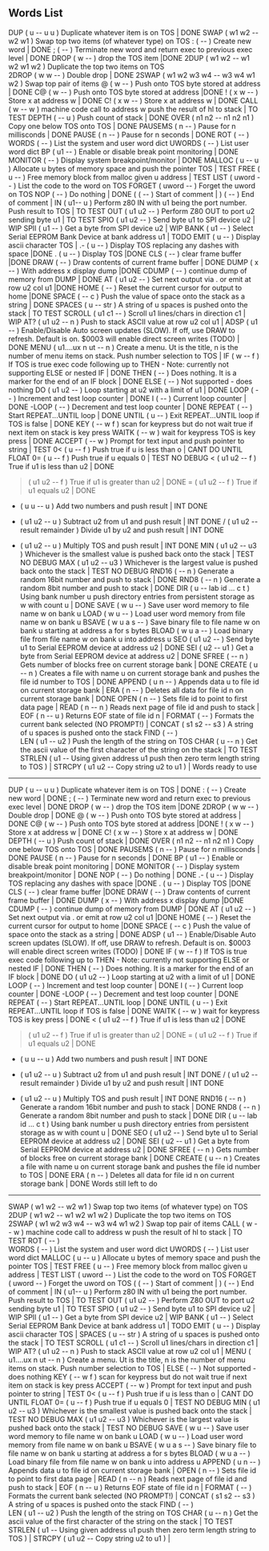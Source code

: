 Words List
------------------
 DUP ( u -- u u )     Duplicate whatever item is on TOS | DONE
SWAP ( w1 w2 -- w2 w1 )    Swap top two items (of whatever type) on TOS
: ( -- )         Create new word |  DONE
; ( -- )     Terminate new word and return exec to previous exec level | DONE
DROP ( w -- )   drop the TOS item   |DONE
2DUP ( w1 w2 -- w1 w2 w1 w2 ) Duplicate the top two items on TOS  
2DROP ( w w -- )    Double drop | DONE
2SWAP ( w1 w2 w3 w4 -- w3 w4 w1 w2 ) Swap top pair of items
 @ ( w -- ) Push onto TOS byte stored at address   | DONE
C@  ( w -- ) Push onto TOS byte stored at address   |DONE
! ( x w -- ) Store x at address w      | DONE
C!  ( x w -- ) Store x at address w  | DONE
CALL ( w -- w  ) machine code call to address w  push the result of hl to stack | TO TEST
DEPTH ( -- u ) Push count of stack | DONE
OVER ( n1 n2 -- n1 n2 n1 )  Copy one below TOS onto TOS | DONE
 PAUSEMS ( n -- )  Pause for n millisconds | DONE
 PAUSE ( n -- )  Pause for n seconds | DONE
 ROT (  -- )  
 WORDS (  -- )   List the system and user word dict
 UWORDS (  -- )   List user word dict
 BP ( u1 -- ) Enable or disable break point monitoring | DONE
 MONITOR ( -- ) Display system breakpoint/monitor | DONE
 MALLOC ( u -- u ) Allocate u bytes of memory space and push the pointer TOS  | TEST
 FREE ( u --  ) Free memory block from malloc given u address  | TEST
 LIST ( uword -- )    List the code to the word on TOS
 FORGET ( uword -- )    Forget the uword on TOS
 NOP (  --  ) Do nothing | DONE
 ( ( -- )  Start of comment |
 ) ( -- )  End of comment |
IN ( u1-- u )    Perform z80 IN with u1 being the port number. Push result to TOS | TO TEST
 OUT ( u1 u2 -- ) Perform Z80 OUT to port u2 sending byte u1 | TO TEST
 SPIO ( u1 u2 -- ) Send byte u1 to SPI device u2 |  WIP
 SPII ( u1 -- ) Get a byte from SPI device u2 |  WIP
 BANK ( u1 -- ) Select Serial EEPROM Bank Device at bank address u1 |  TODO
  EMIT ( u -- )        Display ascii character  TOS   |
 .- ( u -- )    Display TOS replacing any dashes with space   |DONE
 . ( u -- )    Display TOS   |DONE
CLS ( -- ) clear frame buffer    |DONE
DRAW ( -- ) Draw contents of current frame buffer  | DONE
DUMP ( x --  ) With address x display dump   |DONE
CDUMP ( -- ) continue dump of memory from DUMP |  DONE
 AT ( u1 u2 -- )  Set next output via . or emit at row u2 col u1 |DONE
HOME ( -- )    Reset the current cursor for output to home |DONE
 SPACE (  -- c ) Push the value of space onto the stack as a string  | DONE
 SPACES ( u -- str )  A string of u spaces is pushed onto the stack | TO TEST
 SCROLL ( u1 c1 -- ) Scroll u1 lines/chars in direction c1 | WIP
 AT? ( u1 u2 -- n )  Push to stack ASCII value at row u2 col u1 |
 ADSP ( u1 --  )  Enable/Disable Auto screen updates (SLOW). If off, use DRAW to refresh. Default is on. $0003 will enable direct screen writes (TODO) | DONE
 MENU ( u1....ux n ut -- n ) Create a menu. Ut is the title, n is the number of menu items on stack. Push number selection to TOS |
IF ( w -- f )     If TOS is true exec code following up to THEN - Note: currently not supporting ELSE or nested IF | DONE
THEN ( -- )    Does nothing. It is a marker for the end of an IF block | DONE
ELSE ( -- )   Not supported - does nothing
DO ( u1 u2 -- )   Loop starting at u2 with a limit of u1 | DONE
LOOP ( -- )     Increment and test loop counter  | DONE
 I ( -- ) Current loop counter | DONE
 -LOOP ( -- )    Decrement and test loop counter  | DONE
 REPEAT ( --  ) Start REPEAT...UNTIL loop  | DONE
 UNTIL ( u -- ) Exit REPEAT...UNTIL loop if TOS is false  | DONE
KEY ( -- w f )      scan for keypress but do not wait true if next item on stack is key press
 WAITK ( -- w )      wait for keypress TOS is key press | DONE
ACCEPT ( -- w )    Prompt for text input and push pointer to string | TEST
0< ( u -- f ) Push true if u is less than o | CANT DO UNTIL FLOAT
0= ( u -- f ) Push true if u equals 0 | TEST NO DEBUG
< ( u1 u2 -- f ) True if u1 is less than u2 | DONE
> ( u1 u2 -- f ) True if u1 is greater than u2 | DONE
= ( u1 u2 -- f ) True if u1 equals u2 | DONE
 + ( u u -- u )    Add two numbers and push result   | INT DONE
 - ( u1 u2 -- u )    Subtract u2 from u1 and push result  | INT DONE
 / ( u1 u2 -- result remainder )     Divide u1 by u2 and push result | INT DONE
 * ( u1 u2 -- u )     Multiply TOS and push result | INT DONE
 MIN (  u1 u2 -- u3 ) Whichever is the smallest value is pushed back onto the stack | TEST NO DEBUG
 MAX (  u1 u2 -- u3 )  Whichever is the largest value is pushed back onto the stack | TEST NO DEBUG
 RND16 (  -- n ) Generate a random 16bit number and push to stack | DONE
 RND8 (  -- n ) Generate a random 8bit number and push to stack | DONE
DIR ( u -- lab id ... c t )   Using bank number u push directory entries from persistent storage as w with count u  | DONE
SAVE  ( w u -- )    Save user word memory to file name w on bank u
 LOAD ( w u -- )    Load user word memory from file name w on bank u
BSAVE  ( w u a s -- )    Save binary file to file name w on bank u starting at address a for s bytes
 BLOAD ( w u a -- )    Load binary file from file name w on bank u into address u
 SEO ( u1 u2 -- ) Send byte u1 to Serial EEPROM device at address u2 |  DONE
 SEI ( u2 -- u1 ) Get a byte from Serial EEPROM device at address u2 |  DONE
 SFREE ( -- n )  Gets number of blocks free on current storage bank | DONE
 CREATE ( u -- n )  Creates a file with name u on current storage bank and pushes the file id number to TOS | DONE
 APPEND ( u n --  )  Appends data u to file id on current storage bank |
 ERA ( n --  )  Deletes all data for file id n on current storage bank | DONE
 OPEN ( n --  )  Sets file id to point to first data page |
 READ ( n -- n  )  Reads next page of file id and push to stack |
 EOF ( n -- u )  Returns EOF state of file id n |
 FORMAT (  --  )  Formats the current bank selected (NO PROMPT!) |
 CONCAT ( s1 s2 -- s3 ) A string of u spaces is pushed onto the stack
 FIND (  -- )  
 LEN (  u1 -- u2 ) Push the length of the string on TOS
 CHAR ( u -- n ) Get the ascii value of the first character of the string on the stack | TO TEST
 STRLEN ( u1 -- Using given address u1 push then zero term length string to TOS )   |
 STRCPY ( u1 u2 -- Copy string u2 to u1 )   |
Words ready to use
------------------
 DUP ( u -- u u )     Duplicate whatever item is on TOS | DONE
: ( -- )         Create new word |  DONE
; ( -- )     Terminate new word and return exec to previous exec level | DONE
DROP ( w -- )   drop the TOS item   |DONE
2DROP ( w w -- )    Double drop | DONE
 @ ( w -- ) Push onto TOS byte stored at address   | DONE
C@  ( w -- ) Push onto TOS byte stored at address   |DONE
! ( x w -- ) Store x at address w      | DONE
C!  ( x w -- ) Store x at address w  | DONE
DEPTH ( -- u ) Push count of stack | DONE
OVER ( n1 n2 -- n1 n2 n1 )  Copy one below TOS onto TOS | DONE
 PAUSEMS ( n -- )  Pause for n millisconds | DONE
 PAUSE ( n -- )  Pause for n seconds | DONE
 BP ( u1 -- ) Enable or disable break point monitoring | DONE
 MONITOR ( -- ) Display system breakpoint/monitor | DONE
 NOP (  --  ) Do nothing | DONE
 .- ( u -- )    Display TOS replacing any dashes with space   |DONE
 . ( u -- )    Display TOS   |DONE
CLS ( -- ) clear frame buffer    |DONE
DRAW ( -- ) Draw contents of current frame buffer  | DONE
DUMP ( x --  ) With address x display dump   |DONE
CDUMP ( -- ) continue dump of memory from DUMP |  DONE
 AT ( u1 u2 -- )  Set next output via . or emit at row u2 col u1 |DONE
HOME ( -- )    Reset the current cursor for output to home |DONE
 SPACE (  -- c ) Push the value of space onto the stack as a string  | DONE
 ADSP ( u1 --  )  Enable/Disable Auto screen updates (SLOW). If off, use DRAW to refresh. Default is on. $0003 will enable direct screen writes (TODO) | DONE
IF ( w -- f )     If TOS is true exec code following up to THEN - Note: currently not supporting ELSE or nested IF | DONE
THEN ( -- )    Does nothing. It is a marker for the end of an IF block | DONE
DO ( u1 u2 -- )   Loop starting at u2 with a limit of u1 | DONE
LOOP ( -- )     Increment and test loop counter  | DONE
 I ( -- ) Current loop counter | DONE
 -LOOP ( -- )    Decrement and test loop counter  | DONE
 REPEAT ( --  ) Start REPEAT...UNTIL loop  | DONE
 UNTIL ( u -- ) Exit REPEAT...UNTIL loop if TOS is false  | DONE
 WAITK ( -- w )      wait for keypress TOS is key press | DONE
< ( u1 u2 -- f ) True if u1 is less than u2 | DONE
> ( u1 u2 -- f ) True if u1 is greater than u2 | DONE
= ( u1 u2 -- f ) True if u1 equals u2 | DONE
 + ( u u -- u )    Add two numbers and push result   | INT DONE
 - ( u1 u2 -- u )    Subtract u2 from u1 and push result  | INT DONE
 / ( u1 u2 -- result remainder )     Divide u1 by u2 and push result | INT DONE
 * ( u1 u2 -- u )     Multiply TOS and push result | INT DONE
 RND16 (  -- n ) Generate a random 16bit number and push to stack | DONE
 RND8 (  -- n ) Generate a random 8bit number and push to stack | DONE
DIR ( u -- lab id ... c t )   Using bank number u push directory entries from persistent storage as w with count u  | DONE
 SEO ( u1 u2 -- ) Send byte u1 to Serial EEPROM device at address u2 |  DONE
 SEI ( u2 -- u1 ) Get a byte from Serial EEPROM device at address u2 |  DONE
 SFREE ( -- n )  Gets number of blocks free on current storage bank | DONE
 CREATE ( u -- n )  Creates a file with name u on current storage bank and pushes the file id number to TOS | DONE
 ERA ( n --  )  Deletes all data for file id n on current storage bank | DONE
Words still left to do
----------------------
SWAP ( w1 w2 -- w2 w1 )    Swap top two items (of whatever type) on TOS
2DUP ( w1 w2 -- w1 w2 w1 w2 ) Duplicate the top two items on TOS  
2SWAP ( w1 w2 w3 w4 -- w3 w4 w1 w2 ) Swap top pair of items
CALL ( w -- w  ) machine code call to address w  push the result of hl to stack | TO TEST
 ROT (  -- )  
 WORDS (  -- )   List the system and user word dict
 UWORDS (  -- )   List user word dict
 MALLOC ( u -- u ) Allocate u bytes of memory space and push the pointer TOS  | TEST
 FREE ( u --  ) Free memory block from malloc given u address  | TEST
 LIST ( uword -- )    List the code to the word on TOS
 FORGET ( uword -- )    Forget the uword on TOS
 ( ( -- )  Start of comment |
 ) ( -- )  End of comment |
IN ( u1-- u )    Perform z80 IN with u1 being the port number. Push result to TOS | TO TEST
 OUT ( u1 u2 -- ) Perform Z80 OUT to port u2 sending byte u1 | TO TEST
 SPIO ( u1 u2 -- ) Send byte u1 to SPI device u2 |  WIP
 SPII ( u1 -- ) Get a byte from SPI device u2 |  WIP
 BANK ( u1 -- ) Select Serial EEPROM Bank Device at bank address u1 |  TODO
  EMIT ( u -- )        Display ascii character  TOS   |
 SPACES ( u -- str )  A string of u spaces is pushed onto the stack | TO TEST
 SCROLL ( u1 c1 -- ) Scroll u1 lines/chars in direction c1 | WIP
 AT? ( u1 u2 -- n )  Push to stack ASCII value at row u2 col u1 |
 MENU ( u1....ux n ut -- n ) Create a menu. Ut is the title, n is the number of menu items on stack. Push number selection to TOS |
ELSE ( -- )   Not supported - does nothing
KEY ( -- w f )      scan for keypress but do not wait true if next item on stack is key press
ACCEPT ( -- w )    Prompt for text input and push pointer to string | TEST
0< ( u -- f ) Push true if u is less than o | CANT DO UNTIL FLOAT
0= ( u -- f ) Push true if u equals 0 | TEST NO DEBUG
 MIN (  u1 u2 -- u3 ) Whichever is the smallest value is pushed back onto the stack | TEST NO DEBUG
 MAX (  u1 u2 -- u3 )  Whichever is the largest value is pushed back onto the stack | TEST NO DEBUG
SAVE  ( w u -- )    Save user word memory to file name w on bank u
 LOAD ( w u -- )    Load user word memory from file name w on bank u
BSAVE  ( w u a s -- )    Save binary file to file name w on bank u starting at address a for s bytes
 BLOAD ( w u a -- )    Load binary file from file name w on bank u into address u
 APPEND ( u n --  )  Appends data u to file id on current storage bank |
 OPEN ( n --  )  Sets file id to point to first data page |
 READ ( n -- n  )  Reads next page of file id and push to stack |
 EOF ( n -- u )  Returns EOF state of file id n |
 FORMAT (  --  )  Formats the current bank selected (NO PROMPT!) |
 CONCAT ( s1 s2 -- s3 ) A string of u spaces is pushed onto the stack
 FIND (  -- )  
 LEN (  u1 -- u2 ) Push the length of the string on TOS
 CHAR ( u -- n ) Get the ascii value of the first character of the string on the stack | TO TEST
 STRLEN ( u1 -- Using given address u1 push then zero term length string to TOS )   |
 STRCPY ( u1 u2 -- Copy string u2 to u1 )   |
